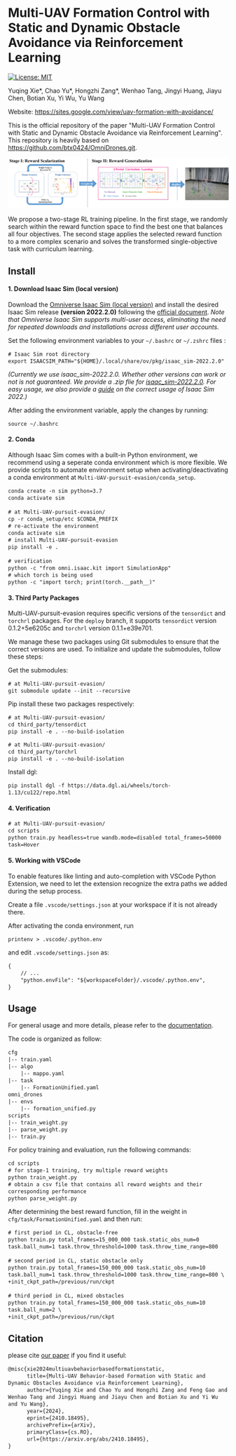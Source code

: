 # Multi-UAV Formation Control with Static and Dynamic Obstacle Avoidance via Reinforcement Learning
[![License: MIT](https://img.shields.io/badge/License-MIT-yellow.svg)](https://opensource.org/licenses/MIT)

Yuqing Xie*, Chao Yu*, Hongzhi Zang*, Wenhao Tang, Jingyi Huang, Jiayu Chen, Botian Xu, Yi Wu, Yu Wang

Website: https://sites.google.com/view/uav-formation-with-avoidance/

This is the official repository of the paper "Multi-UAV Formation Control with Static and Dynamic Obstacle Avoidance via Reinforcement Learning". This repository is heavily based on https://github.com/btx0424/OmniDrones.git.

<div align=center>
<img src="https://github.com/thu-uav/multi-UAV-formation/blob/main/overview.png" width="700"/>
</div>

We propose a two-stage RL training pipeline. In the first stage, we randomly search within the reward function space to find the best one that balances all four objectives. The second stage applies the selected reward function to a more complex scenario and solves the transformed single-objective task with curriculum learning.


## Install

#### 1. Download Isaac Sim (local version)

Download the [Omniverse Isaac Sim (local version)](https://developer.nvidia.com/isaac-sim) and install the desired Isaac Sim release **(version 2022.2.0)** following the [official document](https://docs.omniverse.nvidia.com/isaacsim/latest/installation/install_workstation.html). *Note that Omniverse Isaac Sim supports multi-user access, eliminating the need for repeated downloads and installations across different user accounts.*

Set the following environment variables to your ``~/.bashrc`` or ``~/.zshrc`` files :

```
# Isaac Sim root directory
export ISAACSIM_PATH="${HOME}/.local/share/ov/pkg/isaac_sim-2022.2.0"
```

*(Currently we use isaac_sim-2022.2.0. Whether other versions can work or not is not guaranteed. We provide a .zip flie for [isaac_sim-2022.2.0](https://drive.google.com/file/d/1ZrfhIkQVdRynthJ2FqGBC5jA93J6yEiZ/view?usp=sharing). For easy usage, we also provide a [guide](https://github.com/thu-uav/Multi-UAV-pursuit-evasion/issues/1#issuecomment-2573176995) on the correct usage of Isaac Sim 2022.)*

After adding the environment variable, apply the changes by running:
```
source ~/.bashrc
```

#### 2. Conda

Although Isaac Sim comes with a built-in Python environment, we recommend using a seperate conda environment which is more flexible. We provide scripts to automate environment setup when activating/deactivating a conda environment at ``Multi-UAV-pursuit-evasion/conda_setup``.

```
conda create -n sim python=3.7
conda activate sim

# at Multi-UAV-pursuit-evasion/
cp -r conda_setup/etc $CONDA_PREFIX
# re-activate the environment
conda activate sim
# install Multi-UAV-pursuit-evasion
pip install -e .

# verification
python -c "from omni.isaac.kit import SimulationApp"
# which torch is being used
python -c "import torch; print(torch.__path__)"
```

#### 3. Third Party Packages
Multi-UAV-pursuit-evasion requires specific versions of the `tensordict` and `torchrl` packages. For the ``deploy`` branch, it supports `tensordict` version 0.1.2+5e6205c and `torchrl` version 0.1.1+e39e701. 

We manage these two packages using Git submodules to ensure that the correct versions are used. To initialize and update the submodules, follow these steps:

Get the submodules:
```
# at Multi-UAV-pursuit-evasion/
git submodule update --init --recursive
```
Pip install these two packages respectively:
```
# at Multi-UAV-pursuit-evasion/
cd third_party/tensordict
pip install -e . --no-build-isolation
```
```
# at Multi-UAV-pursuit-evasion/
cd third_party/torchrl
pip install -e . --no-build-isolation
```
Install dgl:
```
pip install dgl -f https://data.dgl.ai/wheels/torch-1.13/cu122/repo.html
```
#### 4. Verification
```
# at Multi-UAV-pursuit-evasion/
cd scripts
python train.py headless=true wandb.mode=disabled total_frames=50000 task=Hover
```

#### 5. Working with VSCode

To enable features like linting and auto-completion with VSCode Python Extension, we need to let the extension recognize the extra paths we added during the setup process.

Create a file ``.vscode/settings.json`` at your workspace if it is not already there.

After activating the conda environment, run

```
printenv > .vscode/.python.env
``````

and edit ``.vscode/settings.json`` as:

```
{
    // ...
    "python.envFile": "${workspaceFolder}/.vscode/.python.env",
}
```

## Usage

For general usage and more details, please refer to the [documentation](https://omnidrones.readthedocs.io/en/latest/).

The code is organized as follow:
```
cfg
|-- train.yaml
|-- algo
    |-- mappo.yaml
|-- task
    |-- FormationUnified.yaml
omni_drones
|-- envs
    |-- formation_unified.py
scripts
|-- train_weight.py
|-- parse_weight.py
|-- train.py
```

For policy training and evaluation, run the following commands:
```
cd scripts
# for stage-1 training, try multiple reward weights
python train_weight.py 
# obtain a csv file that contains all reward weights and their corresponding performance
python parse_weight.py 
```

After determining the best reward function, fill in the weight in `cfg/task/FormationUnified.yaml` and then run:
```
# first period in CL, obstacle-free
python train.py total_frames=15_000_000 task.static_obs_num=0 task.ball_num=1 task.throw_threshold=1000 task.throw_time_range=800

# second period in CL, static obstacle only
python train.py total_frames=150_000_000 task.static_obs_num=10 task.ball_num=1 task.throw_threshold=1000 task.throw_time_range=800 \
+init_ckpt_path=/previous/run/ckpt

# third period in CL, mixed obstacles
python train.py total_frames=150_000_000 task.static_obs_num=10 task.ball_num=2 \
+init_ckpt_path=/previous/run/ckpt
```

## Citation
please cite [our paper](http://arxiv.org/abs/2410.18495
) if you find it useful:

```
@misc{xie2024multiuavbehaviorbasedformationstatic,
      title={Multi-UAV Behavior-based Formation with Static and Dynamic Obstacles Avoidance via Reinforcement Learning}, 
      author={Yuqing Xie and Chao Yu and Hongzhi Zang and Feng Gao and Wenhao Tang and Jingyi Huang and Jiayu Chen and Botian Xu and Yi Wu and Yu Wang},
      year={2024},
      eprint={2410.18495},
      archivePrefix={arXiv},
      primaryClass={cs.RO},
      url={https://arxiv.org/abs/2410.18495}, 
}
```
